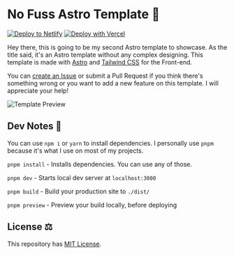 # No Fuss Astro Template 🚀

[![Deploy to Netlify](https://www.netlify.com/img/deploy/button.svg)](https://app.netlify.com/start/deploy?repository=https://github.com/lancerossdev/nofuss)
[![Deploy with Vercel](https://vercel.com/button)](https://vercel.com/new/clone?repository-url=https%3A%2F%2Fgithub.com%2Flancerossdev%2Fnofuss)

Hey there, this is going to be my second Astro template to showcase. As the title said, it's an Astro template without any complex designing.
This template is made with [Astro](https://astro.build) and [Tailwind CSS](https://tailwindcss.com) for the Front-end.

You can [create an Issue](https://github.com/lancerossdev/nofuss/issues/new) or submit a Pull Request if you think there's something wrong or you want to add a new feature on this template. I will appreciate your help!

![Template Preview](https://user-images.githubusercontent.com/102563271/204714426-c2427c94-cd08-4796-bb6e-18a11c3617c8.png)


## Dev Notes 📝

You can use `npm i` or `yarn` to install dependencies. I personally use `pnpm` because it's what I use on most of my projects.

`pnpm install` - Installs dependencies. You can use any of those.

`pnpm dev` - Starts local dev server at `localhost:3000`

`pnpm build` - Build your production site to `./dist/`

`pnpm preview` - Preview your build locally, before deploying

## License ⚖️

This repository has [MIT License](https://github.com/lancerossdev/nofuss/blob/main/license).
